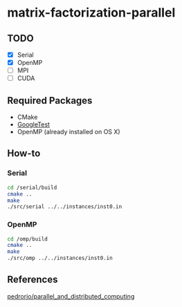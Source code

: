 # matrix-factorization-parallel

## TODO

- [x] Serial
- [x] OpenMP
- [ ] MPI
- [ ] CUDA

## Required Packages

* CMake
* [GoogleTest](https://github.com/google/googletest/blob/master/googletest/README.md)
* OpenMP (already installed on OS X)

## How-to

### Serial
```sh
cd /serial/build
cmake ..
make
./src/serial ../../instances/inst0.in
```

### OpenMP
```sh
cd /omp/build
cmake ..
make
./src/omp ../../instances/inst0.in
```

## References

[pedrorio/parallel_and_distributed_computing](https://github.com/pedrorio/parallel_and_distributed_computing)
